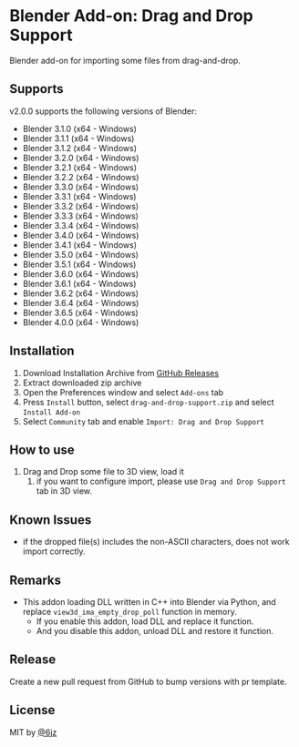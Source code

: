 # Blender Add-on: Drag and Drop Support

Blender add-on for importing some files from drag-and-drop.

## Supports

v2.0.0 supports the following versions of Blender:

- Blender 3.1.0 (x64 - Windows)
- Blender 3.1.1 (x64 - Windows)
- Blender 3.1.2 (x64 - Windows)
- Blender 3.2.0 (x64 - Windows)
- Blender 3.2.1 (x64 - Windows)
- Blender 3.2.2 (x64 - Windows)
- Blender 3.3.0 (x64 - Windows)
- Blender 3.3.1 (x64 - Windows)
- Blender 3.3.2 (x64 - Windows)
- Blender 3.3.3 (x64 - Windows)
- Blender 3.3.4 (x64 - Windows)
- Blender 3.4.0 (x64 - Windows)
- Blender 3.4.1 (x64 - Windows)
- Blender 3.5.0 (x64 - Windows)
- Blender 3.5.1 (x64 - Windows)
- Blender 3.6.0 (x64 - Windows)
- Blender 3.6.1 (x64 - Windows)
- Blender 3.6.2 (x64 - Windows)
- Blender 3.6.4 (x64 - Windows)
- Blender 3.6.5 (x64 - Windows)
- Blender 4.0.0 (x64 - Windows)

## Installation

1. Download Installation Archive from [GitHub Releases](https://github.com/mika-f/blender-drag-and-drop/releases/latest)
2. Extract downloaded zip archive
3. Open the Preferences window and select `Add-ons` tab
4. Press `Install` button, select `drag-and-drop-support.zip` and select `Install Add-on`
5. Select `Community` tab and enable `Import: Drag and Drop Support`

## How to use

1. Drag and Drop some file to 3D view, load it
   1. if you want to configure import, please use `Drag and Drop Support` tab in 3D view.

## Known Issues

- if the dropped file(s) includes the non-ASCII characters, does not work import correctly.

## Remarks

- This addon loading DLL written in C++ into Blender via Python, and replace `view3d_ima_empty_drop_poll` function in memory.
  - If you enable this addon, load DLL and replace it function.
  - And you disable this addon, unload DLL and restore it function.

## Release

Create a new pull request from GitHub to bump versions with pr template.

## License

MIT by [@6jz](https://twitter.com/6jz)
